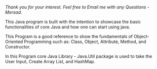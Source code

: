 _Thank you for your interest. Feel free to Email me with any Questions - Mersad._


This Java program is built with the intention to showcase the basic functionalities of core Java and how one can start using java.

This Program is a good reference to show the fundamentals of Object-Oriented Programming such as: Class, Object, Attribute, Method, and Constructor.



In this Program core Java Library -  Java.Util package is used to take the User Input, Create Array List, and HashMap.
